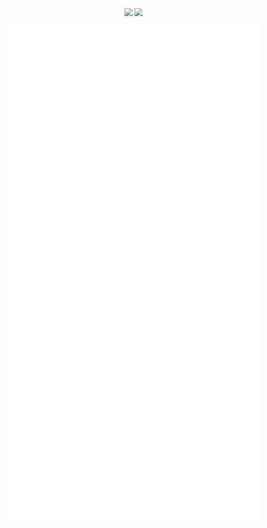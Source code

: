 <p align="center">
  <a href="https://www.linkedin.com/in/christoskaltsas/"><img src="https://img.shields.io/badge/-Christos%20Kaltsas-blue?style=for-the-badge&logo=Linkedin&logoColor=00AEFF&labelColor=black&color=black"></a>
  <a href="mailto:christos@xcalts.co"><img src="https://img.shields.io/badge/christos@xcalts.co-0078D4?style=for-the-badge&logo=Microsoft-Outlook&logoColor=00AEFF&labelColor=black&color=black"></a>
</p>

<p align="center" width="100%"><a href="https://github.com/xcalts"><img src="./github-metrics.svg"></a></p>
